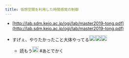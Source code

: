 ```yaml
---
title: 仮想空間を利用した時間感覚の制御
---
```


* [http://lab.sdm.keio.ac.jp/ogi/lab/master2019-tong.pdf](http://lab.sdm.keio.ac.jp/ogi/lab/master2019-tong.pdf)
* すげぇ、やりたかったこと大体やってる<img src='https://scrapbox.io/api/pages/blu3mo-public/blu3mo/icon' alt='blu3mo.icon' height="19.5"/><img src='https://scrapbox.io/api/pages/blu3mo-public/blu3mo/icon' alt='blu3mo.icon' height="19.5"/><img src='https://scrapbox.io/api/pages/blu3mo-public/blu3mo/icon' alt='blu3mo.icon' height="19.5"/>

  * 読もう<img src='https://scrapbox.io/api/pages/blu3mo-public/blu3mo/icon' alt='blu3mo.icon' height="19.5"/>
    \#あとでかく

